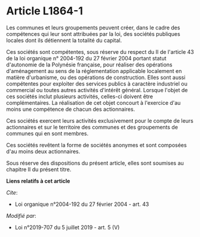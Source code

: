 # Article L1864-1

Les communes et leurs groupements peuvent créer, dans le cadre des compétences qui leur sont attribuées par la loi, des
sociétés publiques locales dont ils détiennent la totalité du capital.

Ces sociétés sont compétentes, sous réserve du respect du II de l'article 43 de la loi organique n° 2004-192 du 27 février
2004 portant statut d'autonomie de la Polynésie française, pour réaliser des opérations d'aménagement au sens de la
réglementation applicable localement en matière d'urbanisme, ou des opérations de construction. Elles sont aussi compétentes
pour exploiter des services publics à caractère industriel ou commercial ou toutes autres activités d'intérêt général.
Lorsque l'objet de ces sociétés inclut plusieurs activités, celles-ci doivent être complémentaires. La réalisation de cet
objet concourt à l'exercice d'au moins une compétence de chacun des actionnaires.

Ces sociétés exercent leurs activités exclusivement pour le compte de leurs actionnaires et sur le territoire des communes et
des groupements de communes qui en sont membres.

Ces sociétés revêtent la forme de sociétés anonymes et sont composées d'au moins deux actionnaires.

Sous réserve des dispositions du présent article, elles sont soumises au chapitre II du présent titre.

**Liens relatifs à cet article**

_Cite_:

  - Loi organique n°2004-192 du 27 février 2004 - art. 43

_Modifié par_:

  - Loi n°2019-707 du 5 juillet 2019 - art. 5 (V)
